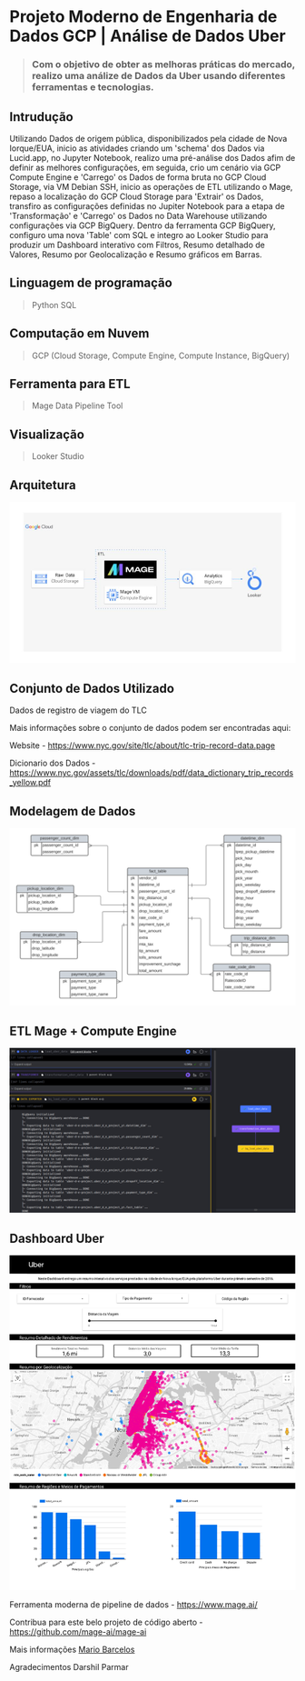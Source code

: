 # Projeto Moderno de Engenharia de Dados GCP | Análise de Dados Uber

> ### Com o objetivo de obter as melhoras práticas do mercado, realizo uma análize de Dados da Uber usando diferentes ferramentas e tecnologias.

## Intrudução
Utilizando Dados de origem pública, disponibilizados pela cidade de Nova Iorque/EUA, inicio as atividades criando um 'schema' dos Dados via Lucid.app, no Jupyter Notebook, realizo uma pré-análise dos Dados afim de definir as melhores configurações, em seguida, crio um cenário via GCP Compute Engine e 'Carrego' os Dados de forma bruta no GCP Cloud Storage, via VM Debian SSH, inicio as operações de ETL utilizando o Mage, repaso a localização do GCP Cloud Storage para 'Extrair' os Dados, transfiro as configurações definidas no Jupiter Notebook para a etapa de 'Transformação' e 'Carrego' os Dados no Data Warehouse utilizando configurações via GCP BigQuery. Dentro da ferramenta GCP BigQuery, configuro uma nova 'Table' com SQL e integro ao Looker Studio para produzir um Dashboard interativo com Filtros, Resumo detalhado de Valores, Resumo por Geolocalização e Resumo gráficos em Barras.  

## Linguagem de programação 
> Python
> SQL

## Computação em Nuvem 
> GCP (Cloud Storage, Compute Engine, Compute Instance, BigQuery)

## Ferramenta para ETL
> Mage Data Pipeline Tool

 ## Visualização
> Looker Studio 

## Arquitetura
<img src="arquitetura.jpg">

## Conjunto de Dados Utilizado
Dados de registro de viagem do TLC

Mais informações sobre o conjunto de dados podem ser encontradas aqui:

Website - https://www.nyc.gov/site/tlc/about/tlc-trip-record-data.page

Dicionario dos Dados - https://www.nyc.gov/assets/tlc/downloads/pdf/data_dictionary_trip_records_yellow.pdf

## Modelagem de Dados
<img src="modelagem_de_dados.png">

## ETL Mage + Compute Engine
<img src="ETL_no_mage.png">

## Dashboard Uber
<img src="Dashboard_Uber.jpg">

Ferramenta moderna de pipeline de dados - https://www.mage.ai/

Contribua para este belo projeto de código aberto - https://github.com/mage-ai/mage-ai

Mais informações <a href="https://www.linkedin.com/in/mario-barcelos/">Mario Barcelos</a>

Agradecimentos Darshil Parmar
